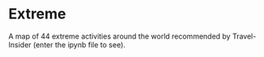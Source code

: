 # Extreme
A map of 44 extreme activities around the world recommended by Travel-Insider (enter the ipynb file to see).
